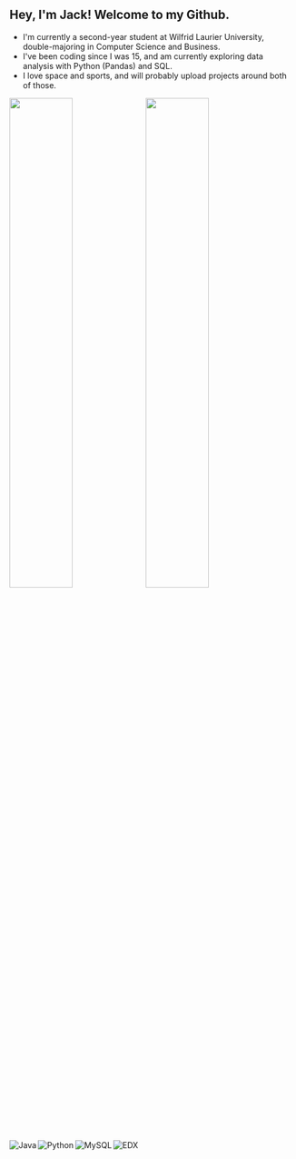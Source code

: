 ## Hey, I'm Jack! Welcome to my Github.
- I'm currently a second-year student at Wilfrid Laurier University, double-majoring in Computer Science and Business.
-  I've been coding since I was 15, and am currently exploring data analysis with Python (Pandas) and SQL.
-  I love space and sports, and will probably upload projects around both of those.


<img align="left" width="47%" src="https://github-readme-stats.vercel.app/api?username=jackwaslen&show_icons=true&theme=tokyonight"/>

<img align="left" width="47%" src="https://github-readme-stats.vercel.app/api/top-langs/?username=jackwaslen"/>

<img align="left" alt="Java" src="https://img.shields.io/badge/java-%23ED8B00.svg?style=for-the-badge&logo=java&logoColor=white"/>
<img align="left" alt="Python" src="https://img.shields.io/badge/python-3670A0?style=for-the-badge&logo=python&logoColor=ffdd54"/>
<img align="left" alt="MySQL" src="https://img.shields.io/badge/mysql-%2300f.svg?style=for-the-badge&logo=mysql&logoColor=white"/>
<img align="left" alt="EDX" src="https://img.shields.io/badge/edX-%2302262B.svg?style=for-the-badge&logo=edX&logoColor=white"/>

